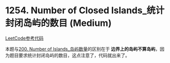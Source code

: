 # 1254. Number of Closed Islands_统计封闭岛屿的数目 (Medium)



[LeetCode参考代码](https://leetcode.com/problems/number-of-closed-islands/discuss/473437/C%2B%2B-blood-fill-DFS-solution-with-comments)



本题与[200. Number of Islands_岛屿数量](https://blog.csdn.net/qq_43152052/article/details/97540571)的区别在于 **边界上的岛屿不算岛屿**，因为题目要求统计封闭岛屿的数目，这点注意了，代码就出来了。